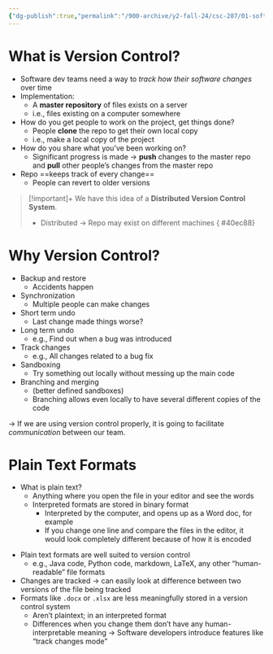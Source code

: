 ```yaml
---
{"dg-publish":true,"permalink":"/900-archive/y2-fall-24/csc-207/01-software-developer-skills-and-tools/version-control/","tags":["#lecture","#note","university"],"created":"2024-09-05T10:09:23.000-07:00","updated":"2024-12-10T20:33:48.785-08:00"}
---
```



# What is Version Control?

- Software dev teams need a way to *track how their software changes* over time
- Implementation:
    - A **master repository** of files exists on a server
    - i.e., files existing on a computer somewhere
- How do you get people to work on the project, get things done?
    - People **clone** the repo to get their own local copy
    - i.e., make a local copy of the project
- How do you share what you’ve been working on?
    - Significant progress is made → **push** changes to the master repo and **pull** other people’s changes from the master repo
- Repo ==keeps track of every change==
    - People can revert to older versions

> [!important]+ We have this idea of a **Distributed Version Control System**.
> - Distributed → Repo may exist on different machines
{ #40ec88}


# Why Version Control?

- Backup and restore
    - Accidents happen
- Synchronization
    - Multiple people can make changes
- Short term undo
    - Last change made things worse?
- Long term undo
    - e.g., Find out when a bug was introduced
- Track changes
    - e.g., All changes related to a bug fix
- Sandboxing
    - Try something out locally without messing up the main code
- Branching and merging
    - (better defined sandboxes)
    - Branching allows even locally to have several different copies of the code

→ If we are using version control properly, it is going to facilitate *communication* between our team.

# Plain Text Formats

- What is plain text?
    - Anything where you open the file in your editor and see the words
    - Interpreted formats are stored in binary format
        - Interpreted by the computer, and opens up as a Word doc, for example
        - If you change one line and compare the files in the editor, it would look completely different because of how it is encoded

<!-- break -->
- Plain text formats are well suited to version control
    - e.g., Java code, Python code, markdown, LaTeX, any other “human-readable” file formats
- Changes are tracked → can easily look at difference between two versions of the file being tracked
- Formats like `.docx` or `.xlsx` are less meaningfully stored in a version control system
    - Aren’t plaintext; in an interpreted format
    - Differences when you change them don’t have any human-interpretable meaning → Software developers introduce features like “track changes mode”
